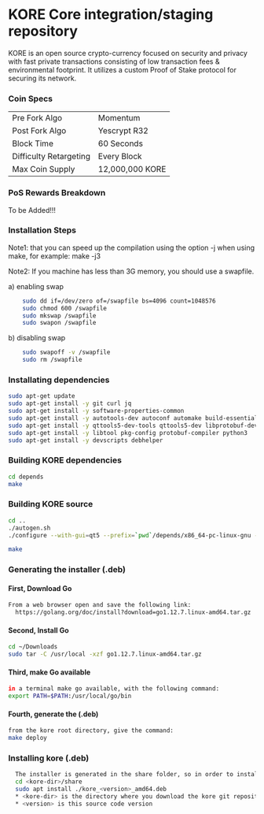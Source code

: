 KORE Core integration/staging repository
=====================================

KORE is an open source crypto-currency focused on security and privacy with fast private transactions consisting of low transaction fees & environmental footprint.  It utilizes a custom Proof of Stake protocol for securing its network.


### Coin Specs

<table>
<tr><td>Pre Fork Algo</td><td>Momentum</td></tr>
<tr><td>Post Fork Algo</td><td>Yescrypt R32</td></tr>
<tr><td>Block Time</td><td>60 Seconds</td></tr>
<tr><td>Difficulty Retargeting</td><td>Every Block</td></tr>
<tr><td>Max Coin Supply</td><td>12,000,000 KORE</td></tr>
</table>



### PoS Rewards Breakdown

To be Added!!!

### Installation Steps

Note1: that you can speed up the compilation using the option -j when using make, for example: make -j3

Note2: If you machine has less than 3G memory, you should use a swapfile.

a) enabling swap

```bash
    sudo dd if=/dev/zero of=/swapfile bs=4096 count=1048576
    sudo chmod 600 /swapfile
    sudo mkswap /swapfile
    sudo swapon /swapfile
```

b) disabling swap

```bash
    sudo swapoff -v /swapfile
    sudo rm /swapfile
```

### Installating dependencies

```bash
sudo apt-get update
sudo apt-get install -y git curl jq
sudo apt-get install -y software-properties-common
sudo apt-get install -y autotools-dev autoconf automake build-essential
sudo apt-get install -y qttools5-dev-tools qttools5-dev libprotobuf-dev libqrencode-dev
sudo apt-get install -y libtool pkg-config protobuf-compiler python3
sudo apt-get install -y devscripts debhelper


```

### Building KORE dependencies

```bash
cd depends
make
```

### Building KORE source

```bash
cd ..
./autogen.sh
./configure --with-gui=qt5 --prefix=`pwd`/depends/x86_64-pc-linux-gnu --disable-tests  --enable-tor-browser

make
```

### Generating the installer (.deb)
#### First, Download Go
```bash
From a web browser open and save the following link: 
  https://golang.org/doc/install?download=go1.12.7.linux-amd64.tar.gz
```

#### Second, Install Go
```bash
cd ~/Downloads
sudo tar -C /usr/local -xzf go1.12.7.linux-amd64.tar.gz
```

#### Third, make Go available 
```bash
in a terminal make go available, with the following command:
export PATH=$PATH:/usr/local/go/bin
```

#### Fourth, generate the (.deb)
```bash
from the kore root directory, give the command:
make deploy
```

### Installing kore (.deb)
```bash
  The installer is generated in the share folder, so in order to install it, give the following command: 
  cd <kore-dir>/share
  sudo apt install ./kore_<version>_amd64.deb
  * <kore-dir> is the directory where you download the kore git repository
  * <version> is this source code version
```

